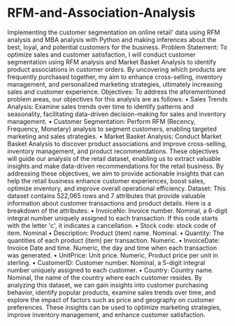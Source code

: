 # RFM-and-Association-Analysis
Implementing the customer segmentation on online retail' data using RFM analysis and MBA analysis with Python and making inferences about the best, loyal, and potential customers for the business.
Problem Statement:
To optimize sales and customer satisfaction, I will conduct customer segmentation using RFM analysis and Market Basket Analysis to identify product associations in customer orders. By uncovering which products are frequently purchased together, my aim to enhance cross-selling, inventory management, and personalized marketing strategies, ultimately increasing sales and customer experience.
Objectives:
To address the aforementioned problem areas, our objectives for this analysis are as follows:
•	Sales Trends Analysis: Examine sales trends over time to identify patterns and seasonality, facilitating data-driven decision-making for sales and inventory management.
•	Customer Segmentation: Perform RFM (Recency, Frequency, Monetary) analysis to segment customers, enabling targeted marketing and sales strategies.
•	Market Basket Analysis: Conduct Market Basket Analysis to discover product associations and improve cross-selling, inventory management, and product recommendations.
These objectives will guide our analysis of the retail dataset, enabling us to extract valuable insights and make data-driven recommendations for the retail business.
By addressing these objectives, we aim to provide actionable insights that can help the retail business enhance customer experiences, boost sales, optimize inventory, and improve overall operational efficiency.
Dataset:
This dataset contains 522,065 rows and 7 attributes that provide valuable information about customer transactions and product details. Here is a breakdown of the attributes:
•	InvoiceNo: Invoice number. Nominal, a 6-digit integral number uniquely assigned to each transaction. If this code starts with the letter 'c', it indicates a cancellation.
•	Stock code: stock code of item. Nominal
•	Description: Product (item) name. Nominal.
•	Quantity: The quantities of each product (item) per transaction. Numeric.
•	InvoiceDate: Invoice Date and time. Numeric, the day and time when each transaction was generated.
•	UnitPrice: Unit price. Numeric, Product price per unit in sterling.
•	CustomerID: Customer number. Nominal, a 5-digit integral number uniquely assigned to each customer.
•	Country: Country name. Nominal, the name of the country where each customer resides.
By analyzing this dataset, we can gain insights into customer purchasing behavior, identify popular products, examine sales trends over time, and explore the impact of factors such as price and geography on customer preferences. These insights can be used to optimize marketing strategies, improve inventory management, and enhance customer satisfaction.
